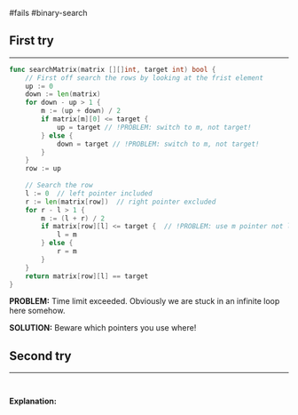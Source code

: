 #fails 
#binary-search 
## First try
___
```go
func searchMatrix(matrix [][]int, target int) bool {
    // First off search the rows by looking at the frist element
    up := 0
    down := len(matrix)
    for down - up > 1 {
        m := (up + down) / 2
        if matrix[m][0] <= target {
            up = target // !PROBLEM: switch to m, not target!
        } else {
            down = target // !PROBLEM: switch to m, not target!
        }
    }
    row := up
    
    // Search the row
    l := 0  // left pointer included
    r := len(matrix[row])  // right pointer excluded
    for r - l > 1 {
        m := (l + r) / 2
        if matrix[row][l] <= target {  // !PROBLEM: use m pointer not l
            l = m
        } else {
            r = m
        }
    }
    return matrix[row][l] == target
}   


```

**PROBLEM:** Time limit exceeded. Obviously we are stuck in an infinite loop here somehow.

**SOLUTION:** Beware which pointers you use where!



## Second try
____
```go



```

**Explanation:**
